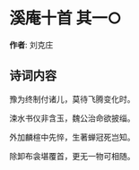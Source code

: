 # 溪庵十首  其一○

**作者**: 刘克庄

## 诗词内容

豫为终制付诸儿，莫待飞腾变化时。

涑水书仪非含玉，魏公治命欲披缁。

外加麟楦中先悴，生著蝉冠死岂知。

除卸布衾堪覆首，更无一物可相随。

